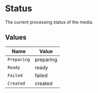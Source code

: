 # Status

The current processing status of the media.


## Values

| Name        | Value       |
| ----------- | ----------- |
| `Preparing` | preparing   |
| `Ready`     | ready       |
| `Failed`    | failed      |
| `Created`   | created     |